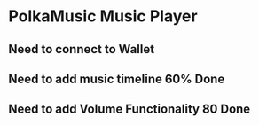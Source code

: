 # PolkaMusic Music Player

## Need to connect to Wallet

## Need to add music timeline 60% Done

## Need to add Volume Functionality 80 Done
